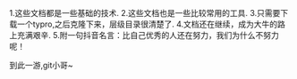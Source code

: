1.这些文档都是一些基础的技术.
2.这些文档也是一些比较常用的工具.
3.只需要下载一个typro,之后克隆下来，层级目录很清楚了.
4.文档还在继续，成为大牛的路上充满艰辛.
5.附一句抖音名言：比自己优秀的人还在努力，我们为什么不努力呢！


到此一游,git小哥~
